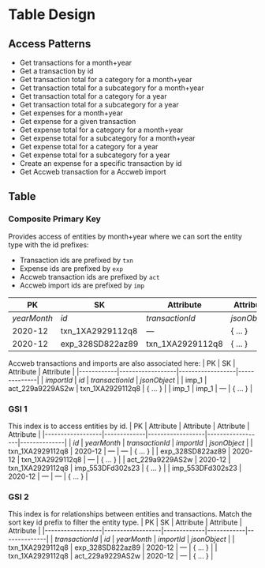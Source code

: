 # Table Design
## Access Patterns
- Get transactions for a month+year
- Get a transaction by id
- Get transaction total for a category for a month+year
- Get transaction total for a subcategory for a month+year
- Get transaction total for a category for a year
- Get transaction total for a subcategory for a year
- Get expenses for a month+year
- Get expense for a given transaction
- Get expense total for a category for a month+year
- Get expense total for a subcategory for a month+year
- Get expense total for a category for a year
- Get expense total for a subcategory for a year
- Create an expense for a specific transaction by id
- Get Accweb transaction for a Accweb import

## Table
### Composite Primary Key
Provides access of entities by month+year where we can sort the entity type with the id prefixes:
- Transaction ids are prefixed by `txn`
- Expense ids are prefixed by `exp`
- Accweb transaction ids are prefixed by `act`
- Accweb import ids are prefixed by `imp`

| PK          | SK               | Attribute        | Attribute    |
|-------------|------------------|------------------|--------------|
| *yearMonth* | *id*             | *transactionId*  | *jsonObject* |
| 2020-12     | txn_1XA2929112q8 | —                | { ... }      |
| 2020-12     | exp_328SD822az89 | txn_1XA2929112q8 | { ... }      |

Accweb transactions and imports are also associated here:
| PK         | SK               | Attribute        | Attribute    |
|------------|------------------|------------------|--------------|
| *importId* | *id*             | *transactionId*  | *jsonObject* |
| imp_1      | act_229a9229AS2w | txn_1XA2929112q8 | { ... }      |
| imp_1      | imp_1            | —                | { ... }      |

### GSI 1
This index is to access entities by id.
| PK               | Attribute   | Attribute        | Attribute        | Attribute    |
|------------------|-------------|------------------|------------------|--------------|
| *id*             | *yearMonth* | *transactionId*  | *importId*       | *jsonObject* |
| txn_1XA2929112q8 | 2020-12     | —                | —                | { ... }      |
| exp_328SD822az89 | 2020-12     | txn_1XA2929112q8 | —                | { ... }      |
| act_229a9229AS2w | 2020-12     | txn_1XA2929112q8 | imp_553DFd302s23 | { ... }      |
| imp_553DFd302s23 | 2020-12     | —                | —                | { ... }      |

### GSI 2
This index is for relationships between entities and transactions. Match the sort key id prefix to filter the entity type.
| PK               | SK               | Attribute   | Attribute  | Attribute    |
|------------------|------------------|-------------|------------|--------------|
| *transactionId*  | *id*             | *yearMonth* | *importId* | *jsonObject* |
| txn_1XA2929112q8 | exp_328SD822az89 | 2020-12     |  —         | { ... }      |
| txn_1XA2929112q8 | act_229a9229AS2w | 2020-12     |  —         | { ... }      |
